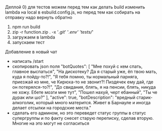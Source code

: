 Деплой
0) для тестов можем перед тем как делать build изменить lambda на local в esbuild.config.js, но перед тем как собирать на отправку надо вернуть обратно 
1) npm run build
2) zip -r function.zip . -x '*.git*' '*.env' 'tests/*'
3) загружаем в lambda
4) запускаем тест

Добавление в новый чат
  - написать /start
  - скопировать json поля
        "botQuotes": [
          "Мне похуй с кем спать, главное выспаться",
          "На дискотеку? Да я старый уже, ёп твою мать, куда я пойду-то?!",
          "Я тебя помню, ты нормальный парняга, приезжай ко мне, че Кирюха-то не звонит?! Пиздячек ему дай, где он потерялся-то?!",
          "До свидания, блять, я на пенсии, блять, никуда не хожу. Ебете мозги мне тут",
          "Пошел нахуй, черт ебанный",
          "Ты че дурак или шо?"
        ],
        "active": true,
        "botDescription": "вредный старик-алкоголик, который много матерится. Живет в Барнауле и иногда делает отсылки на городские места."
  - сделать его админом, но это переведет статус группы в статус супергруппы и по факту снесет старую переписку, сделав вторую. Многие на это могут не согласиться
  